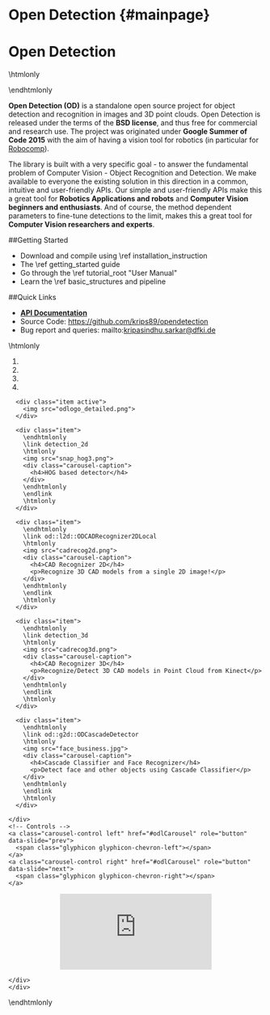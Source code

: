 Open Detection {#mainpage}
==============


Open Detection
====


\htmlonly
<div class="container-fluid">
<div class="row">
    <div class="col-sm-6">
\endhtmlonly
    
**Open Detection (OD)** is a standalone open source project for object detection and recognition in images and 3D point clouds. Open Detection is released under the terms of the **BSD license**, and thus free for commercial and research use. The project was originated under **Google Summer of Code 2015**  with the aim of having a vision tool for robotics (in particular for [Robocomp](https://github.com/robocomp/robocomp)). 

The library is built with a very specific goal - to answer the fundamental problem of Computer Vision - Object Recognition and Detection. We make available to everyone the existing solution in this direction in a common, intuitive and user-friendly APIs. Our simple and user-friendly APIs make this a great tool for **Robotics Applications and robots** and **Computer Vision beginners and enthusiasts**. And of course, the method dependent parameters to fine-tune detections to the limit, makes this a great tool for **Computer Vision researchers and experts**.   

##Getting Started
* Download and compile using \ref installation_instruction
* The \ref getting_started guide
* Go through the \ref tutorial_root "User Manual"
* Learn the \ref basic_structures and pipeline
    
##Quick Links
- <a href="annotated.html"><b>API Documentation</b></a>
- Source Code: https://github.com/krips89/opendetection
- Bug report and queries: mailto:kripasindhu.sarkar@dfki.de        
        
        
\htmlonly
    </div>
  <div class="col-sm-6" >
<div class="odlCarouselClass">
  <div id="odlCarousel" class="carousel slide" data-ride="carousel">
    <!-- Indicators -->
    <ol class="carousel-indicators">
      <li data-target="#odlCarousel" data-slide-to="0" class="active"></li>
      <li data-target="#odlCarousel" data-slide-to="1"></li>
      <li data-target="#odlCarousel" data-slide-to="2"></li>
      <li data-target="#odlCarousel" data-slide-to="3"></li>
    </ol>
    <!-- Wrapper for slides -->
    <div class="carousel-inner">
      
      <div class="item active">
        <img src="odlogo_detailed.png">
      </div>
      
      <div class="item">
        \endhtmlonly
        \link detection_2d
        \htmlonly
        <img src="snap_hog3.png">         
        <div class="carousel-caption">
          <h4>HOG based detector</h4>          
        </div>
        \endhtmlonly
        \endlink
        \htmlonly
      </div>
           
      <div class="item"> 
        \endhtmlonly
        \link od::l2d::ODCADRecognizer2DLocal
        \htmlonly
        <img src="cadrecog2d.png">        
        <div class="carousel-caption">
          <h4>CAD Recognizer 2D</h4>
          <p>Recognize 3D CAD models from a single 2D image!</p>
        </div>
        \endhtmlonly
        \endlink
        \htmlonly
      </div>
      
      <div class="item">
        \endhtmlonly
        \link detection_3d
        \htmlonly
        <img src="cadrecog3d.png">
        <div class="carousel-caption">
          <h4>CAD Recognizer 3D</h4>
          <p>Recognize/Detect 3D CAD models in Point Cloud from Kinect</p>
        </div>
        \endhtmlonly
        \endlink
        \htmlonly        
      </div> 
            
      <div class="item">
        \endhtmlonly
        \link od::g2d::ODCascadeDetector
        \htmlonly
        <img src="face_business.jpg">
        <div class="carousel-caption">
          <h4>Cascade Classifier and Face Recognizer</h4>    
          <p>Detect face and other objects using Cascade Classifier</p>
        </div>
        \endhtmlonly
        \endlink
        \htmlonly          
      </div>      
      
    </div>
    <!-- Controls -->
    <a class="carousel-control left" href="#odlCarousel" role="button" data-slide="prev">
      <span class="glyphicon glyphicon-chevron-left"></span>
    </a>
    <a class="carousel-control right" href="#odlCarousel" role="button" data-slide="next">
      <span class="glyphicon glyphicon-chevron-right"></span>
    </a>
  </div>
</div>

<div align="center" class="youtubevideo">
    <iframe src="https://www.youtube.com/embed/sp8W0NspY54" frameborder="0" allowfullscreen></iframe>
</div>

   
  
    </div>
    </div>
    

   


  </div>
</div>


\endhtmlonly


